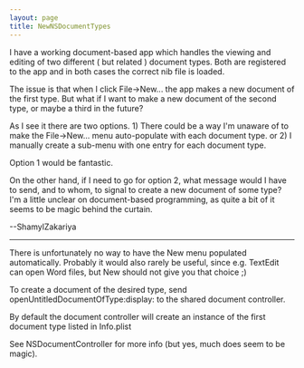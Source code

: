 ```yaml
---
layout: page
title: NewNSDocumentTypes
---
```


I have a working document-based app which handles the viewing and editing of two different ( but related ) document types. Both are registered to the app and in both cases the correct nib file is loaded. 

The issue is that when I click File->New... the app makes a new document of the first type. But what if I want to make a new document of the second type, or maybe a third in the future?

As I see it there are two options. 1) There could be a way I'm unaware of to make the File->New... menu auto-populate with each document type. or 2) I manually create a sub-menu with one entry for each document type.

Option 1 would be fantastic. 

On the other hand, if I need to go for option 2, what message would I have to send, and to whom, to signal to create a new document of some type? I'm a little unclear on document-based programming, as quite a bit of it seems to be magic behind the curtain.

--ShamylZakariya

----

There is unfortunately no way to have the New menu populated automatically. Probably it would also rarely be useful, since e.g. TextEdit can open Word files, but New should not give you that choice ;)

To create a document of the desired type, send     openUntitledDocumentOfType:display: to the shared document controller.

By default the document controller will create an instance of the first document type listed in Info.plist

See NSDocumentController for more info (but yes, much does seem to be magic).

